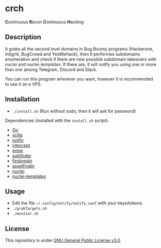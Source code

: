 # crch
**C**ontinuous **R**econ **C**ontinuous **H**acking

## Description

It grabs all the second level domains in Bug Bounty programs (Hackerone, Intigriti, BugCrowd and YesWeHack), then it performes
subdomains enumeration and check if there are new possible subdomain takeovers with *nuclei* and *nuclei-templates*.
If there are, it will notify you using one or more than one among Telegram, Discord and Slack.

You can run this program wherever you want, however it is recommended to use it on a VPS.

## Installation

- `./install.sh` (Run without sudo, then it will ask for password)

Dependencies (installed with the `install.sh` script):
  - [Go](https://go.dev/learn/)
  - [scilla](https://github.com/edoardottt/scilla)
  - [notify](https://github.com/projectdiscovery/notify/cmd/notify)
  - [intercept](https://github.com/projectdiscovery/notify/cmd/intercept)
  - [anew](https://github.com/tomnomnom/anew)
  - [subfinder](https://github.com/projectdiscovery/subfinder/v2/cmd/subfinder)
  - [findomain](https://github.com/findomain/findomain)
  - [assetfinder](https://github.com/tomnomnom/assetfinder)
  - [nuclei](https://github.com/projectdiscovery/nuclei/v2/cmd/nuclei)
  - [nuclei-templates](https://github.com/projectdiscovery/nuclei-templates)

## Usage

- Edit the file `~/.config/notify/notify.conf` with your keys/tokens.
- `./grabTargets.sh`
- `./monitor.sh`

## License

This repository is under [GNU General Public License v3.0](https://github.com/Fricciolosa-Red-Team/crch/blob/main/LICENSE).
